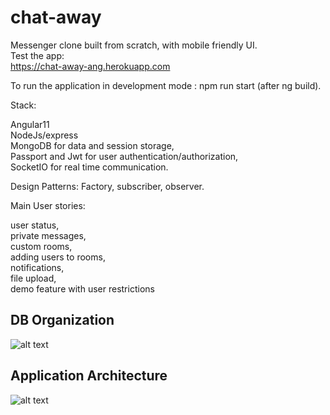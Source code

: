 # chat-away

Messenger clone built from scratch, with mobile friendly UI.  
Test the app:  
https://chat-away-ang.herokuapp.com  

To run the application in development mode : npm run start (after ng build).

Stack:

Angular11  
NodeJs/express  
MongoDB for data and session storage,  
Passport and Jwt for user authentication/authorization,  
SocketIO for real time communication.  

Design Patterns:
Factory, subscriber, observer.

Main User stories:

user status,  
private messages,   
custom rooms,  
adding users to rooms,  
notifications,  
file upload,  
demo feature with user restrictions  

## DB Organization

![alt text](https://github.com/billgewrgoulas/chat-away/blob/main/db.png?raw=true)

## Application Architecture

![alt text](https://github.com/billgewrgoulas/chat-away/blob/main/arch.jpg?raw=true)

